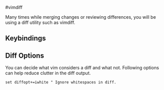 #vimdiff

Many times while merging changes or reviewing differences, you will be using a diff utility such as vimdiff.

## Keybindings

## Diff Options

You can decide what vim considers a diff and what not. Following options can help reduce clutter in the diff output.

```vim
set diffopt+=iwhite " Ignore whitespaces in diff.
```
